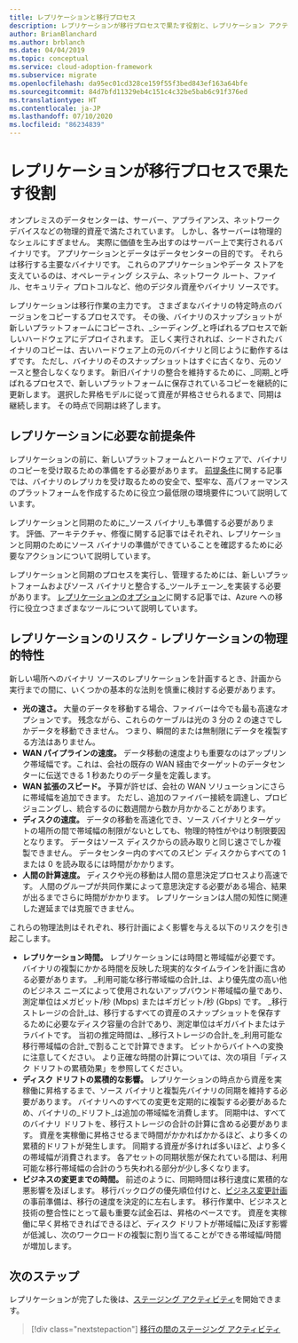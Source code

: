 ```yaml
---
title: レプリケーションと移行プロセス
description: レプリケーションが移行プロセスで果たす役割と、レプリケーション アクティビティの前提条件とリスクを計画する方法を理解します。
author: BrianBlanchard
ms.author: brblanch
ms.date: 04/04/2019
ms.topic: conceptual
ms.service: cloud-adoption-framework
ms.subservice: migrate
ms.openlocfilehash: da95ec01cd328ce159f55f3bed843ef163a64bfe
ms.sourcegitcommit: 84d7bfd11329eb4c151c4c32be5bab6c91f376ed
ms.translationtype: HT
ms.contentlocale: ja-JP
ms.lasthandoff: 07/10/2020
ms.locfileid: "86234839"
---
```

# <a name="what-role-does-replication-play-in-the-migration-process"></a>レプリケーションが移行プロセスで果たす役割

オンプレミスのデータセンターは、サーバー、アプライアンス、ネットワーク デバイスなどの物理的資産で満たされています。 しかし、各サーバーは物理的なシェルにすぎません。 実際に価値を生み出すのはサーバー上で実行されるバイナリです。 アプリケーションとデータはデータセンターの目的です。 それらは移行する主要なバイナリです。 これらのアプリケーションやデータ ストアを支えているのは、オペレーティング システム、ネットワーク ルート、ファイル、セキュリティ プロトコルなど、他のデジタル資産やバイナリ ソースです。

レプリケーションは移行作業の主力です。 さまざまなバイナリの特定時点のバージョンをコピーするプロセスです。 その後、バイナリのスナップショットが新しいプラットフォームにコピーされ、_シーディング_と呼ばれるプロセスで新しいハードウェアにデプロイされます。 正しく実行されれば、シードされたバイナリのコピーは、古いハードウェア上の元のバイナリと同じように動作するはずです。 ただし、バイナリのそのスナップショットはすぐに古くなり、元のソースと整合しなくなります。 新旧バイナリの整合を維持するために、_同期_と呼ばれるプロセスで、新しいプラットフォームに保存されているコピーを継続的に更新します。 選択した昇格モデルに従って資産が昇格させられるまで、同期は継続します。 その時点で同期は終了します。

## <a name="required-prerequisites-to-replication"></a>レプリケーションに必要な前提条件

レプリケーションの前に、新しいプラットフォームとハードウェアで、バイナリのコピーを受け取るための準備をする必要があります。 [前提条件](../prerequisites/index.md)に関する記事では、バイナリのレプリカを受け取るための安全で、堅牢な、高パフォーマンスのプラットフォームを作成するために役立つ最低限の環境要件について説明しています。

レプリケーションと同期のために_ソース バイナリ_も準備する必要があります。 評価、アーキテクチャ、修復に関する記事ではそれぞれ、レプリケーションと同期のためにソース バイナリの準備ができていることを確認するために必要なアクションについて説明しています。

レプリケーションと同期のプロセスを実行し、管理するためには、新しいプラットフォームおよびソース バイナリと整合する_ツールチェーン_を実装する必要があります。 [レプリケーションのオプション](./replicate-options.md)に関する記事では、Azure への移行に役立つさまざまなツールについて説明しています。

## <a name="replication-risks---physics-of-replication"></a>レプリケーションのリスク - レプリケーションの物理的特性

新しい場所へのバイナリ ソースのレプリケーションを計画するとき、計画から実行までの間に、いくつかの基本的な法則を慎重に検討する必要があります。

- **光の速さ。** 大量のデータを移動する場合、ファイバーは今でも最も高速なオプションです。 残念ながら、これらのケーブルは光の 3 分の 2 の速さでしかデータを移動できません。 つまり、瞬間的または無制限にデータを複製する方法はありません。
- **WAN パイプラインの速度。** データ移動の速度よりも重要なのはアップリンク帯域幅です。これは、会社の既存の WAN 経由でターゲットのデータセンターに伝送できる 1 秒あたりのデータ量を定義します。
- **WAN 拡張のスピード。** 予算が許せば、会社の WAN ソリューションにさらに帯域幅を追加できます。 ただし、追加のファイバー接続を調達し、プロビジョニングし、統合するのに数週間から数か月かかることがあります。
- **ディスクの速度。** データの移動を高速化でき、ソース バイナリとターゲットの場所の間で帯域幅の制限がないとしても、物理的特性がやはり制限要因となります。 データはソース ディスクからの読み取りと同じ速さでしか複製できません。 データセンター内のすべてのスピン ディスクからすべての 1 または 0 を読み取るには時間がかかります。
- **人間の計算速度。** ディスクや光の移動は人間の意思決定プロセスより高速です。 人間のグループが共同作業によって意思決定する必要がある場合、結果が出るまでさらに時間がかかります。 レプリケーションは人間の知性に関連した遅延までは克服できません。

これらの物理法則はそれぞれ、移行計画によく影響を与える以下のリスクを引き起こします。

- **レプリケーション時間。** レプリケーションには時間と帯域幅が必要です。 バイナリの複製にかかる時間を反映した現実的なタイムラインを計画に含める必要があります。 _利用可能な移行帯域幅の合計_は、より優先度の高い他のビジネス ニーズによって使用されないアップバウンド帯域幅の量であり、測定単位はメガビット/秒 (Mbps) またはギガビット/秒 (Gbps) です。 _移行ストレージの合計_は、移行するすべての資産のスナップショットを保存するために必要なディスク容量の合計であり、測定単位はギガバイトまたはテラバイトです。 当初の推定時間は、_移行ストレージの合計_を_利用可能な移行帯域幅の合計_で割ることで計算できます。 ビットからバイトへの変換に注意してください。 より正確な時間の計算については、次の項目「ディスク ドリフトの累積効果」を参照してください。
- **ディスク ドリフトの累積的な影響。** レプリケーションの時点から資産を実稼働に昇格するまで、ソース バイナリと複製先バイナリの同期を維持する必要があります。 バイナリへのすべての変更を定期的に複製する必要があるため、バイナリの_ドリフト_は追加の帯域幅を消費します。 同期中は、すべてのバイナリ ドリフトを、移行ストレージの合計の計算に含める必要があります。 資産を実稼働に昇格させるまで時間がかかればかかるほど、より多くの累積的ドリフトが発生します。 同期する資産が多ければ多いほど、より多くの帯域幅が消費されます。 各アセットの同期状態が保たれている間は、利用可能な移行帯域幅の合計のうち失われる部分が少し多くなります。
- **ビジネスの変更までの時間。** 前述のように、同期時間は移行速度に累積的な悪影響を及ぼします。 移行バックログの優先順位付けと、[ビジネス変更計画](../optimize/business-change-plan.md)の事前準備は、移行の速度を決定的に左右します。 移行作業中、ビジネスと技術の整合性にとって最も重要な試金石は、昇格のペースです。 資産を実稼働に早く昇格できればできるほど、ディスク ドリフトが帯域幅に及ぼす影響が低減し、次のワークロードの複製に割り当てることができる帯域幅/時間が増加します。

## <a name="next-steps"></a>次のステップ

レプリケーションが完了した後は、[ステージング アクティビティ](./stage.md)を開始できます。

> [!div class="nextstepaction"]
> [移行の間のステージング アクティビティ](./stage.md)
